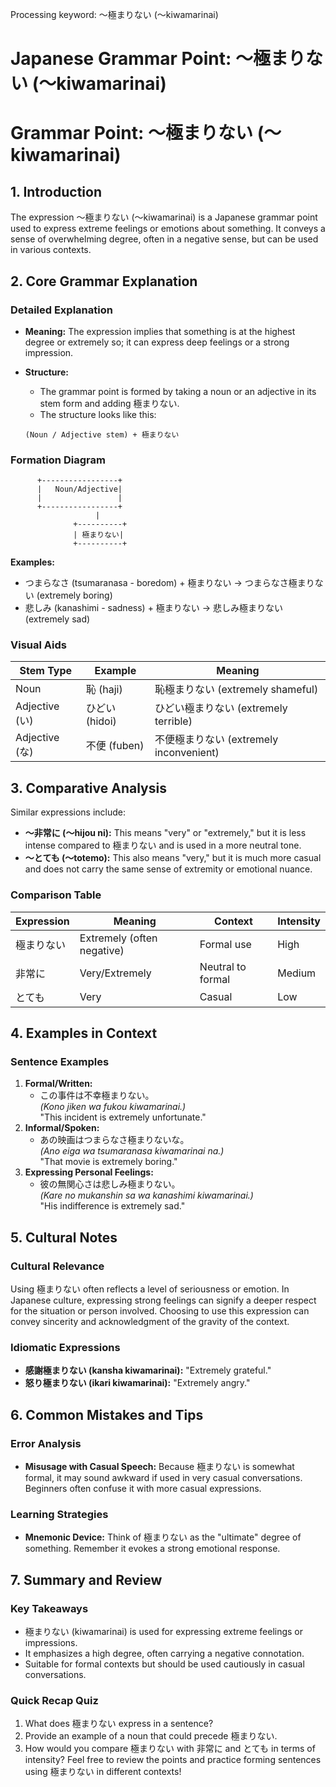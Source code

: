 Processing keyword: ～極まりない (〜kiwamarinai)
# Japanese Grammar Point: ～極まりない (〜kiwamarinai)
# Grammar Point: ～極まりない (〜kiwamarinai)
## 1. Introduction
The expression ～極まりない (〜kiwamarinai) is a Japanese grammar point used to express extreme feelings or emotions about something. It conveys a sense of overwhelming degree, often in a negative sense, but can be used in various contexts.
## 2. Core Grammar Explanation
### Detailed Explanation
- **Meaning:** The expression implies that something is at the highest degree or extremely so; it can express deep feelings or a strong impression.
- **Structure:** 
  - The grammar point is formed by taking a noun or an adjective in its stem form and adding 極まりない.
  - The structure looks like this:
  
  ```
  (Noun / Adjective stem) + 極まりない
  ```
### Formation Diagram
```plaintext
      +-----------------+
      |   Noun/Adjective|
      |                 |
      +-----------------+
                   |
              +----------+
              | 極まりない|
              +----------+
```
**Examples:**
- つまらなさ (tsumaranasa - boredom) + 極まりない → つまらなさ極まりない (extremely boring)
- 悲しみ (kanashimi - sadness) + 極まりない → 悲しみ極まりない (extremely sad)
### Visual Aids
| Stem Type          | Example           | Meaning                       |
|--------------------|-------------------|-------------------------------|
| Noun               | 恥 (haji)          | 恥極まりない (extremely shameful) |
| Adjective (い)     | ひどい (hidoi)     | ひどい極まりない (extremely terrible) |
| Adjective (な)     | 不便 (fuben)      | 不便極まりない (extremely inconvenient) |
## 3. Comparative Analysis
Similar expressions include:
- **〜非常に (〜hijou ni):** This means "very" or "extremely," but it is less intense compared to 極まりない and is used in a more neutral tone.
- **〜とても (〜totemo):** This also means "very," but it is much more casual and does not carry the same sense of extremity or emotional nuance.
### Comparison Table
| Expression       | Meaning                          | Context                | Intensity          |
|------------------|----------------------------------|------------------------|--------------------|
| 極まりない       | Extremely (often negative)      | Formal use             | High                |
| 非常に           | Very/Extremely                   | Neutral to formal      | Medium              |
| とても           | Very                             | Casual                 | Low                 |
## 4. Examples in Context
### Sentence Examples
1. **Formal/Written:**
   - この事件は不幸極まりない。  
   *(Kono jiken wa fukou kiwamarinai.)*  
   "This incident is extremely unfortunate."
2. **Informal/Spoken:**
   - あの映画はつまらなさ極まりないな。  
   *(Ano eiga wa tsumaranasa kiwamarinai na.)*  
   "That movie is extremely boring."
3. **Expressing Personal Feelings:**
   - 彼の無関心さは悲しみ極まりない。  
   *(Kare no mukanshin sa wa kanashimi kiwamarinai.)*  
   "His indifference is extremely sad."
## 5. Cultural Notes
### Cultural Relevance
Using 極まりない often reflects a level of seriousness or emotion. In Japanese culture, expressing strong feelings can signify a deeper respect for the situation or person involved. Choosing to use this expression can convey sincerity and acknowledgment of the gravity of the context.
### Idiomatic Expressions
- **感謝極まりない (kansha kiwamarinai):** "Extremely grateful."
- **怒り極まりない (ikari kiwamarinai):** "Extremely angry."
## 6. Common Mistakes and Tips
### Error Analysis
- **Misusage with Casual Speech:** Because 極まりない is somewhat formal, it may sound awkward if used in very casual conversations. Beginners often confuse it with more casual expressions.
### Learning Strategies
- **Mnemonic Device:** Think of 極まりない as the "ultimate" degree of something. Remember it evokes a strong emotional response.
## 7. Summary and Review
### Key Takeaways
- 極まりない (kiwamarinai) is used for expressing extreme feelings or impressions.
- It emphasizes a high degree, often carrying a negative connotation.
- Suitable for formal contexts but should be used cautiously in casual conversations.
### Quick Recap Quiz
1. What does 極まりない express in a sentence?
2. Provide an example of a noun that could precede 極まりない.
3. How would you compare 極まりない with 非常に and とても in terms of intensity?
Feel free to review the points and practice forming sentences using 極まりない in different contexts!
